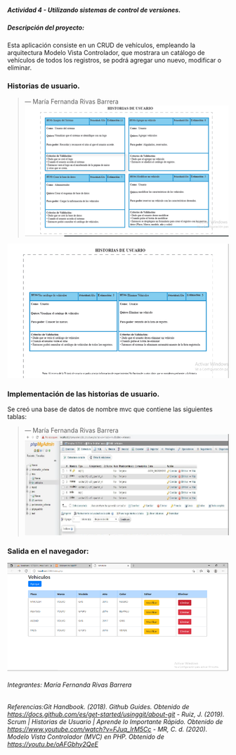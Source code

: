 ##### Actividad 4 - Utilizando sistemas de control de versiones.


##### Descripción del proyecto:
Esta aplicación consiste en un CRUD de vehículos, empleando la arquitectura Modelo Vista Controlador, que mostrara un catálogo de vehículos de todos los registros, se podrá agregar uno nuevo, modificar o eliminar.



<!-- Sección María Fernanda Rivas Barrera -->
### Historias de usuario.
> — María Fernanda Rivas Barrera
![img-historias de usuario](https://raw.githubusercontent.com/MaferRb/Actividad-4-Utilizando-sistemas-de-control-de-versiones/main/assets/img/historias%20de%20usuario.png)

![img-historias de usuario2](https://raw.githubusercontent.com/MaferRb/Actividad-4-Utilizando-sistemas-de-control-de-versiones/main/assets/img/historia%20de%20usuario2.png)

<!-- Sección María Fernanda Rivas Barrera -->


<!-- Sección María Fernanda Rivas Barrera -->
### Implementación de las historias de usuario.
Se creó una base de datos de nombre mvc que contiene las siguientes tablas:
> — María Fernanda Rivas Barrera
![img-base de datos](https://raw.githubusercontent.com/MaferRb/Actividad-4-Utilizando-sistemas-de-control-de-versiones/main/assets/img/base%20de%20datos.png)

### Salida en el navegador:
![img-salida navegador](https://raw.githubusercontent.com/MaferRb/Actividad-4-Utilizando-sistemas-de-control-de-versiones/main/assets/img/salida%20navegador.png)


<!-- Sección María Fernanda Rivas Barrera -->

 
<!-- Sección general footer -->
###### *Integrantes: María Fernanda Rivas Barrera*
###### *Referencias:Git Handbook. (2018). Github Guides. Obtenido de https://docs.github.com/es/get-started/usinggit/about-git - Ruiz, J. (2019). Scrum | Historias de Usuario | Aprende lo Importante Rápido. Obtenido de https://www.youtube.com/watch?v=FJuq_lrM5Cc - MR, C. d. (2020). Modelo Vista Controlador (MVC) en PHP. Obtenido de https://youtu.be/oAFGbhy2QeE*
<!-- Sección general footer -->